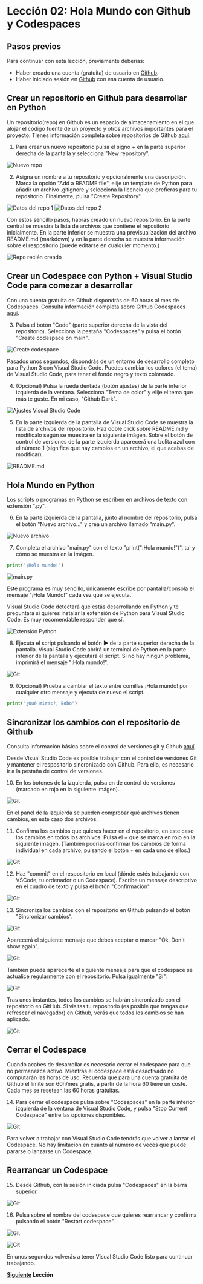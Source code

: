 # Lección 02: Hola Mundo con Github y Codespaces

## Pasos previos
Para continuar con esta lección, previamente deberías:
- Haber creado una cuenta (gratuita) de usuario en [Github](https://github.com).
- Haber iniciado sesión en [Github](https://github.com) con esa cuenta de usuario.

## Crear un repositorio en Github para desarrollar en Python

Un repositorio(repo) en Github es un espacio de almacenamiento en el que alojar el código fuente de un proyecto y otros archivos importantes para el proyecto. Tienes información completa sobre repositorios de Github [aquí](https://docs.github.com/es/repositories/creating-and-managing-repositories/about-repositories).

1. Para crear un nuevo repositorio pulsa el signo + en la parte superior derecha de la pantalla y selecciona "New repository".

![Nuevo repo](./media/001_NewRepo.jpg)

2. Asigna un nombre a tu repositorio y opcionalmente una descripción. Marca la opción "Add a README file", elije un template de Python para añadir un archivo .gitignore y selecciona la licencia que prefieras para tu repositorio. Finalmente, pulsa "Create Repository".

![Datos del repo 1](./media/002_NewRepo.jpg)
![Datos del repo 2](./media/003_NewRepo.jpg)

Con estos sencillo pasos, habrás creado un nuevo repositorio. En la parte central se muestra la lista de archivos que contiene el repositorio inicialmente. En la parte inferior se muestra una previsualización del archivo README.md (markdown) y en la parte derecha se muestra información sobre el respositorio (puede editarse en cualquier momento.)

![Repo recién creado](./media/004_NewRepo.jpg)

## Crear un Codespace con Python + Visual Studio Code para comezar a desarrollar

Con una cuenta gratuita de Github dispondrás de 60 horas al mes de Codespaces. Consulta información completa sobre Github Codespaces [aquí](https://docs.github.com/es/codespaces/overview).

3. Pulsa el botón "Code" (parte superior derecha de la vista del repositorio). Selecciona la pestaña "Codespaces" y pulsa el botón "Create codespace on main".

![Create codespace](./media/005_NewRepo.jpg)

Pasados unos segundos, dispondrás de un entorno de desarrollo completo para Python 3 con Visual Studio Code. Puedes cambiar los colores (el tema) de Visual Studio Code, para tener el fondo negro y texto coloreado.

4. (Opcional) Pulsa la rueda dentada (botón ajustes) de la parte inferior izquierda de la ventana. Selecciona "Tema de color" y elije el tema que más te guste. En mi caso, "Github Dark".

![Ajustes Visual Studio Code](./media/006_NewRepo.jpg)

5. En la parte izquierda de la pantalla de Visual Studio Code se muestra la lista de archivos del repositorio. Haz doble click sobre README.md y modifícalo según se muestra en la siguiente imágen. Sobre el botón de control de versiones de la parte izquierda aparecerá una bolita azul con el número 1 (significa que hay cambios en un archivo, el que acabas de modificar).

![README.md](./media/007_NewRepo.jpg)

## Hola Mundo en Python

Los scripts o programas en Python se escriben en archivos de texto con extensión ".py".

6. En la parte izquierda de la pantalla, junto al nombre del repositorio, pulsa el botón "Nuevo archivo..." y crea un archivo llamado "main.py".

![Nuevo archivo](./media/008_NewRepo.jpg)

7. Completa el archivo "main.py" con el texto "print("¡Hola mundo!")", tal y cómo se muestra en la imágen.

```python
print("¡Hola mundo!")
```

![main.py](./media/009_NewRepo.jpg)

Este programa es muy sencillo, únicamente escribe por pantalla/consola el mensaje "¡Hola Mundo!" cada vez que se ejecuta.

Visual Studio Code detectará que estás desarrollando en Python y te preguntará si quieres instalar la extensión de Python para Visual Studio Code. Es muy recomendable responder que sí.

![Extensión Python](./media/010_NewRepo.jpg)

8. Ejecuta el script pulsando el botón ▶ de la parte superior derecha de la pantalla. Visual Studio Code abrirá un terminal de Python en la parte inferior de la pantalla y ejecutará el script. Si no hay ningún problema, imprimirá el mensaje "¡Hola mundo!".

![Git](./media/011_NewRepo.jpg)

9. (Opcional) Prueba a cambiar el texto entre comillas ¡Hola mundo! por cualquier otro mensaje y ejecuta de nuevo el script.

```python
print("¿Qué miras?, Bobo")
```

## Sincronizar los cambios con el repositorio de Github

Consulta información básica sobre el control de versiones git y Github [aquí](https://docs.github.com/es/get-started/using-git/about-git).

Desde Visual Studio Code es posible trabajar con el control de versiones Git y mantener el respositorio sincronizado con Github. Para ello, es necesario ir a la pestaña de control de versiones.

10. En los botones de la izquierda, pulsa en de control de versiones (marcado en rojo en la siguiente imágen).

![Git](./media/013_NewRepo.jpg)

En el panel de la izquierda se pueden comprobar qué archivos tienen cambios, en este caso dos archivos.

11. Confirma los cambios que quieres hacer en el repositorio, en este caso los cambios en todos los archivos. Pulsa el + que se marca en rojo en la siguiente imágen. (También podrías confirmar los cambios de forma individual en cada archivo, pulsando el botón + en cada uno de ellos.)

![Git](./media/014_NewRepo.jpg)

12. Haz "commit" en el respositorio en local (dónde estés trabajando con VSCode, tu ordenador o un Codespace). Escribe un mensaje descriptivo en el cuadro de texto y pulsa el botón "Confirmación".

![Git](./media/015_NewRepo.jpg)

13. Sincroniza los cambios con el repositorio en Github pulsando el botón "Sincronizar cambios".

![Git](./media/016_NewRepo.jpg)

Aparecerá el siguiente mensaje que debes aceptar o marcar "Ok, Don't show again".

![Git](./media/017_NewRepo.jpg)

También puede aparecerte el siguiente mensaje para que el codespace se actualice regularmente con el repositorio. Pulsa igualmente "Sí".

![Git](./media/018_NewRepo.jpg)

Tras unos instantes, todos los cambios se habrán sincronizado con el repositorio en GitHub. Si visitas tu repositorio (es posible que tengas que refrescar el navegador) en Github, verás que todos los cambios se han aplicado.

![Git](./media/019_NewRepo.jpg)

## Cerrar el Codespace

Cuando acabes de desarrollar es necesario cerrar el codespace para que no permanezca activo. Mientras el codespace está desactivado no computarán las horas de uso. Recuerda que para una cuenta gratuita de Github el límite son 60h/mes gratis, a partir de la hora 60 tiene un coste. Cada mes se resetean las 60 horas gratuitas.

14. Para cerrar el codespace pulsa sobre "Codespaces" en la parte inferior izquierda de la ventana de Visual Studio Code, y pulsa "Stop Current Codespace" entre las opciones disponibles.

![Git](./media/020_NewRepo.jpg)

Para volver a trabajar con Visual Studio Code tendrás que volver a lanzar el Codespace. No hay limitación en cuanto al número de veces que puede pararse o lanzarse un Codespace.

## Rearrancar un Codespace

15. Desde Github, con la sesión iniciada pulsa "Codespaces" en la barra superior.

![Git](./media/021_NewRepo.jpg)

16. Pulsa sobre el nombre del codespace que quieres rearrancar y confirma pulsando el botón "Restart codespace".

![Git](./media/022_NewRepo.jpg)

![Git](./media/023_NewRepo.jpg)

En unos segundos volverás a tener Visual Studio Code listo para continuar trabajando.

**[Siguiente](../03/03_Lexico.md) Lección**

